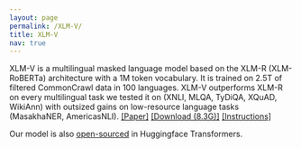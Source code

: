 ```yaml
---
layout: page
permalink: /XLM-V/
title: XLM-V
nav: true
--- 
```


XLM-V is a multilingual masked language model based on the XLM-R (XLM-RoBERTa) architecture with a 1M token vocabulary. It is trained on 2.5T of filtered CommonCrawl data in 100 languages. XLM-V outperforms XLM-R on every multilingual task we tested it on (XNLI, MLQA, TyDiQA, XQuAD, WikiAnn) with outsized gains on low-resource language tasks (MasakhaNER, AmericasNLI). [[Paper]](https://arxiv.org/abs/2301.10472) [[Download (8.3G)]](https://dl.fbaipublicfiles.com/fairseq/xlmv/xlmv.base.tar.gz) [[Instructions]](https://github.com/davisliang/fairseq/tree/main/examples/xlmv)

Our model is also [open-sourced](https://huggingface.co/facebook/xlm-v-base) in Huggingface Transformers. 
